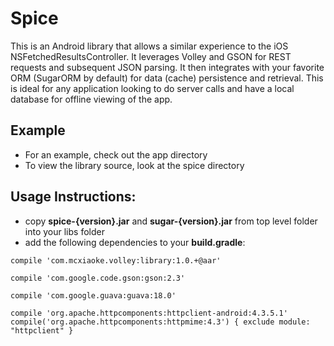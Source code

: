 # Spice
This is an Android library that allows a similar experience to the iOS NSFetchedResultsController. It leverages Volley and GSON for REST requests and subsequent JSON parsing. It then integrates with your favorite ORM (SugarORM by default) for data (cache) persistence and retrieval. This is ideal for any application looking to do server calls and have a local database for offline viewing of the app.

## Example
- For an example, check out the app directory
- To view the library source, look at the spice directory

## Usage Instructions: 
- copy <b>spice-{version}.jar</b> and <b>sugar-{version}.jar</b> from top level folder into your libs folder
- add the following dependencies to your <b>build.gradle</b>:
  
<code>compile 'com.mcxiaoke.volley:library:1.0.+@aar'</code>

<code>compile 'com.google.code.gson:gson:2.3'</code>

<code>compile 'com.google.guava:guava:18.0'</code>

<code>compile 'org.apache.httpcomponents:httpclient-android:4.3.5.1'
    compile('org.apache.httpcomponents:httpmime:4.3') {
        exclude module: "httpclient"
    }</code>
